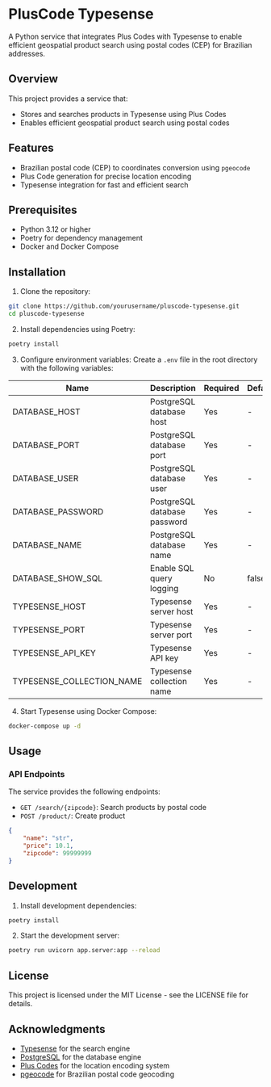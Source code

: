 # PlusCode Typesense

A Python service that integrates Plus Codes with Typesense to enable efficient geospatial product search using postal codes (CEP) for Brazilian addresses.

## Overview

This project provides a service that:
- Stores and searches products in Typesense using Plus Codes
- Enables efficient geospatial product search using postal codes

## Features

- Brazilian postal code (CEP) to coordinates conversion using `pgeocode`
- Plus Code generation for precise location encoding
- Typesense integration for fast and efficient search

## Prerequisites

- Python 3.12 or higher
- Poetry for dependency management
- Docker and Docker Compose

## Installation

1. Clone the repository:
```bash
git clone https://github.com/yourusername/pluscode-typesense.git
cd pluscode-typesense
```

2. Install dependencies using Poetry:
```bash
poetry install
```

3. Configure environment variables:
Create a `.env` file in the root directory with the following variables:

| Name                      | Description                  | Required | Default |
|---------------------------|------------------------------|----------|---------|
| DATABASE_HOST             | PostgreSQL database host     | Yes      | -       |
| DATABASE_PORT             | PostgreSQL database port     | Yes      | -       |
| DATABASE_USER             | PostgreSQL database user     | Yes      | -       |
| DATABASE_PASSWORD         | PostgreSQL database password | Yes      | -       |
| DATABASE_NAME             | PostgreSQL database name     | Yes      | -       |
| DATABASE_SHOW_SQL         | Enable SQL query logging     | No       | false   |
| TYPESENSE_HOST            | Typesense server host        | Yes      | -       |
| TYPESENSE_PORT            | Typesense server port        | Yes      | -       |
| TYPESENSE_API_KEY         | Typesense API key            | Yes      | -       |
| TYPESENSE_COLLECTION_NAME | Typesense collection name    | Yes      | -       |

4. Start Typesense using Docker Compose:
```bash
docker-compose up -d
```

## Usage

### API Endpoints

The service provides the following endpoints:

- `GET /search/{zipcode}`: Search products by postal code
- `POST /product/`: Create product
```json
{
    "name": "str",
    "price": 10.1,
    "zipcode": 99999999
}
```

## Development

1. Install development dependencies:
```bash
poetry install
```

2. Start the development server:
```bash
poetry run uvicorn app.server:app --reload
```

## License

This project is licensed under the MIT License - see the LICENSE file for details.

## Acknowledgments

- [Typesense](https://typesense.org/) for the search engine
- [PostgreSQL](https://www.postgresql.org/) for the database engine
- [Plus Codes](https://plus.codes/) for the location encoding system
- [pgeocode](https://github.com/symerio/pgeocode) for Brazilian postal code geocoding
